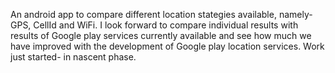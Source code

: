 An android app to compare different location stategies available, namely- GPS, CellId and WiFi. I look forward to compare individual results with results of Google play services currently available and see how much we have improved with the development of Google play location services.
Work just started- in nascent phase.
